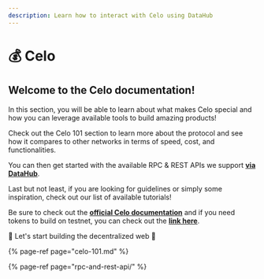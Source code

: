 ```yaml
---
description: Learn how to interact with Celo using DataHub
---
```


# 💰 Celo

## Welcome to the Celo documentation!

In this section, you will be able to learn about what makes Celo special and how you can leverage available tools to build amazing products!

Check out the Celo 101 section to learn more about the protocol and see how it compares to other networks in terms of speed, cost, and functionalities.

You can then get started with the available RPC & REST APIs we support [**via DataHub**](https://datahub.figment.io/sign_up?service=celo).

Last but not least, if you are looking for guidelines or simply some inspiration, check out our list of available tutorials!

Be sure to check out the [**official Celo documentation**](https://docs.celo.org/) and if you need tokens to build on testnet, you can check out the [**link here**](https://celo.org/developers/faucet).

🚀 Let's start building the decentralized web 🚀

{% page-ref page="celo-101.md" %}

{% page-ref page="rpc-and-rest-api/" %}

